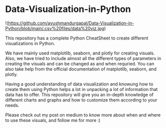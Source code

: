 # Data-Visualization-in-Python

!(https://github.com/ayushmandurgapal/Data-Visualization-in-Python/blob/main/.csv%20files/data%20viz.jpg)

This repository has a complete Python CheatSheet to create different visualizations in Python. 

We have mainly used matplotlib, seaborn, and plotly for creating visuals. Also, we have tried to include almost all the different types of parameters in creating the visuals and can be changed as and when requried. You can also take help from the official documentation of matplotlib, seaborn, and plotly.

Having a good understanding of data visualization and knowung how to create them using Python helps a lot in unpacking a lot of information that data has to offer. This repository will give you an in-depth knowledge of different charts and graphs and how to customize them according to your needs.

Please check out my post on medium to know more about when and where to use these visuals, and follow me for more :)

